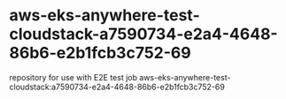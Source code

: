 # aws-eks-anywhere-test-cloudstack-a7590734-e2a4-4648-86b6-e2b1fcb3c752-69
repository for use with E2E test job aws-eks-anywhere-test-cloudstack:a7590734-e2a4-4648-86b6-e2b1fcb3c752-69
